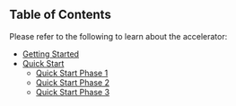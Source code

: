 <!-- markdownlint-disable first-line-h1 -->
## Table of Contents

Please refer to the following to learn about the accelerator:

- [Getting Started][wiki_getting_started]
- [Quick Start][wiki_quick_start]
  - [Quick Start Phase 1][wiki_quick_start_phase_1]
  - [Quick Start Phase 2][wiki_quick_start_phase_2]
  - [Quick Start Phase 3][wiki_quick_start_phase_3]


 [//]: # (************************)
 [//]: # (INSERT LINK LABELS BELOW)
 [//]: # (************************)

[wiki_getting_started]:               %5BUser-Guide%5D-Getting-Started "Wiki - Getting Started"
[wiki_quick_start]:                   %5BUser-Guide%5D-Quick-Start "Wiki - Quick Start"
[wiki_quick_start_phase_1]:           %5BUser-Guide%5D-Quick-Start-Phase-1 "Wiki - Quick Start - Phase 1"
[wiki_quick_start_phase_2]:           %5BUser-Guide%5D-Quick-Start-Phase-2 "Wiki - Quick Start - Phase 2"
[wiki_quick_start_phase_3]:           %5BUser-Guide%5D-Quick-Start-Phase-3 "Wiki - Quick Start - Phase 3"
